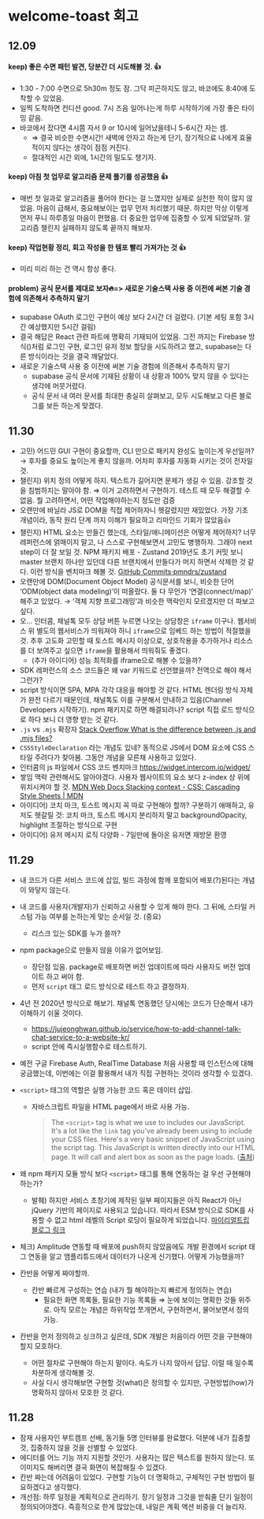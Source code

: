 # welcome-toast 회고

## 12.09

#### keep) 좋은 수면 패턴 발견, 당분간 더 시도해볼 것. 👍

- 1:30 - 7:00 수면으로 5h30m 정도 잠. 그닥 피곤하지도 않고, 바코에도 8:40에 도착할 수 있었음.
- 일찍 도착하면 컨디션 good. 7시 즈음 일어나는게 하루 시작하기에 가장 좋은 타이밍 같음.
- 바코에서 잤다면 4시쯤 자서 9 or 10시에 일어났을테니 5-6시간 자는 셈.
  - ⇒ 결국 비슷한 수면시간! 새벽에 안자고 하는게 단기, 장기적으료 나에게 효율적이지 않다는 생각이 점점 커진다.
  - 절대적인 시간 외에, 1시간의 밀도도 챙기자.

#### keep) 아침 첫 업무로 알고리즘 문제 풀기를 성공했음 👍

- 매번 첫 일과로 알고리즘을 풀어야 한다는 걸 느꼈지만 실제로 실천한 적이 많지 않았음. 마음이 급해서, 중요해보이는 업무 먼저 처리했기 때문. 하지만 막상 이렇게 먼저 푸니 하루종일 마음이 편했음. 더 중요한 업무에 집중할 수 있게 되었달까. 알고리즘 챌린지 실패하지 않도록 끝까지 해보자.

#### keep) 작업현황 정리, 회고 작성을 한 템포 빨리 가져가는 것 👍

- 미리 미리 하는 건 역시 항상 좋다.

#### problem) 공식 문서를 제대로 보자🔥=> 새로운 기술스택 사용 중 이전에 써본 기술 경험에 의존해서 추측하지 말기

- supabase OAuth 로그인 구현이 예상 보다 2시간 더 걸렸다. (기본 세팅 포함 3시간 예상했지만 5시간 걸림)
- 결국 해답은 React 관련 파트에 명확히 기재되어 있었음. 그전 까지는 Firebase 방식()처럼 로그인 구현, 로그인 유저 정보 할당을 시도하려고 했고, supabase는 다른 방식이라는 것을 결국 깨달았다.
- 새로운 기술스택 사용 중 이전에 써본 기술 경험에 의존해서 추측하지 말기
  - supabase 공식 문서에 기재된 상황이 내 상황과 100% 맞지 않을 수 있다는 생각에 머뭇거렸다.
  - 공식 문서 내 여러 문서를 최대한 충실히 살펴보고, 모두 시도해보고 다른 블로그를 보든 하는게 맞겠다.

## 11.30

- 고민) 어드민 GUI 구현이 중요할까, CLI 만으로 패키지 완성도 높이는게 우선일까? → 후자를 중요도 높이는게 좋지 않을까. 어차피 후자를 자동화 시키는 것이 전자일 것.
- 챌린지) 위치 정의 어떻게 하지. 텍스트가 길어지면 문제가 생길 수 있음. 강조할 것을 침범하지는 말아야 함. ⇒ 이거 고려하면서 구현하기. 테스트 때 모두 해결할 수 없음. 뭘 고려하면서, 어떤 작업해야하는지 정도만 검증
- 오랜만에 바닐라 JS로 DOM을 직접 제어하자니 헷갈렸지만 재밌었다. 가장 기초 개념이라, 동작 원리 단계 까지 이해가 필요하고 리마인드 기회가 많았음👍
- 챌린지) HTML 요소는 만들긴 했는데, 스타일/애니메이션은 어떻게 제어하지? 너무 레퍼런스에 얽매이지 말고, 나 스스로 구현해보면서 고민도 병행하자. 그래야 next step이 더 잘 보일 것.
  NPM 패키지 배포 - Zustand 2019년도 초기 커밋 보니 master 브랜치 하나만 있던데 다른 브랜치에서 만들다가 머지 하면서 삭제한 것 같다. 이런 방식을 벤치마크 해볼 것. [GitHub Commits·pmndrs/zustand](https://github.com/pmndrs/zustand/commits/main/?since=2019-04-09&until=2019-04-09)
- 오랜만에 DOM(Document Object Model) 공식문서를 보니, 비슷한 단어 ‘ODM(object data modeling)’이 떠올랐다. 둘 다 무언가 ‘연결(connect/map)’ 해주고 있었다. → ‘객체 지향 프로그래밍’과 비슷한 맥락인지 모르겠지만 더 파보고 싶다.
- 오… 인터콤, 채널톡 모두 상담 버튼 누르면 나오는 상담창은 `iframe` 이구나. 웹서비스 위 별도의 웹서비스가 띄워져야 하니 `iframe`으로 임베드 하는 방법이 적절했을 것. 추후 고도화 고민할 때 토스트 메시지 이상으로, 상호작용을 추가하거나 리소스를 더 보여주고 싶으면 `iframe`을 활용해서 띄워줘도 좋겠다.
  - (추가 아이디어) 성능 최적화를 iframe으로 해볼 수 있을까?
- SDK 레퍼런스의 소스 코드들은 왜 var 키워드로 선언했을까? 전역으로 해야 해서 그런가?
- script 방식이면 SPA, MPA 각각 대응을 해야할 것 같다. HTML 렌더링 방식 자체가 완전 다르기 때문인데, 채널톡도 이를 구분해서 안내하고 있음(Channel Developers 시작하기). npm 패키지로 하면 해결되려나? script 직접 로드 방식으로 하다 보니 더 영향 받는 것 같다.
- `.js` vs `.mjs` 확장자 [Stack Overflow What is the difference between .js and .mjs files?](https://stackoverflow.com/questions/57492546/what-is-the-difference-between-js-and-mjs-files)
- `CSSStyleDeclaration` 라는 개념도 있네? 동적으로 JS에서 DOM 요소에 CSS 스타일 주려다가 찾아봄. 그동안 개념을 모른채 사용하고 있었다.
- 인터콤의 js 파일에서 CSS 코드 벤치마크 https://widget.intercom.io/widget/
- 쌓임 맥락 관련해서도 알아야겠다. 사용자 웹사이트의 요소 보다 z-index 상 위에 위치시켜야 할 것. [MDN Web Docs Stacking context - CSS: Cascading Style Sheets | MDN](https://developer.mozilla.org/en-US/docs/Web/CSS/CSS_positioned_layout/Understanding_z-index/Stacking_context)
- 아이디어) 코치 마크, 토스트 메시지 꼭 따로 구현해야 할까? 구분하기 애매하고, 유저도 헷갈릴 것: 코치 마크, 토스트 메시지 분리하지 말고 backgroundOpacity, highlight 조절하는 방식으로 구현
- 아이디어) 유저 메시지 로직 다양화 - 7일만에 돌아온 유저면 재방문 환영

## 11.29

- 내 코드가 다른 서비스 코드에 삽입, 빌드 과정에 함께 포함되어 배포(?)된다는 개념이 와닿지 않는다.
- 내 코드를 사용자(개발자)가 신뢰하고 사용할 수 있게 해야 한다. 그 뒤에, 스타일 커스텀 가능 여부를 논하는게 맞는 순서일 것. (중요)
  - 리스크 있는 SDK를 누가 쓸까?
- npm package으로 만들지 않을 이유가 없어보임.
  - 장단점 있음. package로 배포하면 버전 업데이트에 따라 사용자도 버전 업데이트 하고 써야 함.
  - 먼저 `script` 태그 로드 방식으로 테스트 하고 결정하자.
- 4년 전 2020년 방식으로 해보기. 채널톡 연동했던 당시에는 코드가 단순해서 내가 이해하기 쉬울 것이다.
  - https://jujeonghwan.github.io/service/how-to-add-channel-talk-chat-service-to-a-website-kr/
  - script 안에 즉시실행함수로 테스트하기.
- 예전 구글 Firebase Auth, RealTime Database 처음 사용할 때 인스턴스에 대해 궁금했는데, 이번에는 이걸 활용해서 내가 직접 구현하는 것이라 생각할 수 있겠다.
- `<script>` 태그의 역할은 실행 가능한 코드 혹은 데이터 삽입.

  - 자바스크립트 파일을 HTML page에서 바로 사용 가능.
    > The `<script>` tag is what we use to includes our JavaScript. It's a lot like the `link` tag you've already been using to include your CSS files.
    > Here's a very basic snippet of JavaScript using the script tag. This JavaScript is written directly into our HTML page. It will call and alert box as soon as the page loads. ([출처](https://www.notion.so/14d4196d295c8069964df8354d8e157a?pvs=21))

- 왜 npm 패키지 모듈 방식 보다 `<script>` 태그를 통해 연동하는 걸 우선 구현해야 하는가?
  - 발췌) 하지만 서비스 초창기에 제작된 일부 페이지들은 아직 React가 아닌 jQuery 기반의 페이지로 사용되고 있습니다. 따라서 ESM 방식으로 SDK를 사용할 수 없고 html 레벨의 Script 로딩이 필요하게 되었습니다. [마이리얼트립 블로그 링크](https://medium.com/myrealtrip-product/%EC%9B%B9%EB%A1%9C%EA%B7%B8-javascript-sdk-%EA%B0%9C%EB%B0%9C-%EB%A7%9B%EB%B3%B4%EA%B8%B0-ffc8a1a00f8d#:~:text=%EB%94%B0%EB%9D%BC%EC%84%9C%20ESM%20%EB%B0%A9%EC%8B%9D%EC%9C%BC%EB%A1%9C%20SDK%EB%A5%BC%20%EC%82%AC%EC%9A%A9%ED%95%A0%20%EC%88%98%20%EC%97%86%EA%B3%A0%20html%20%EB%A0%88%EB%B2%A8%EC%9D%98%20Script%20%EB%A1%9C%EB%94%A9%EC%9D%B4%20%ED%95%84%EC%9A%94%ED%95%98%EA%B2%8C%20%EB%90%98%EC%97%88%EC%8A%B5%EB%8B%88%EB%8B%A4.)
- 체크) Amplitude 연동할 때 배포에 push하지 않았음에도 개발 환경에서 script 태그 연동을 알고 앰플리튜드에서 데이터가 나온게 신기했다. 어떻게 가능했을까?
- 칸반을 어떻게 짜야할까.
  - 칸반 빠르게 구성하는 연습 (내가 뭘 해야하는지 빠르게 정의하는 연습)
    - 필요한 화면 목록들, 필요한 기능 목록들 ⇒ 눈에 보이는 명확한 것들 위주로. 아직 모르는 개념은 하위작업 쪼개면서, 구현하면서, 물어보면서 정의 가능.
- 칸반을 먼저 정의하고 싱크하고 싶은데, SDK 개발은 처음이라 어떤 것을 구현해야 할지 모호하다.
  - 어떤 절차로 구현해야 하는지 말이다. 속도가 나지 않아서 답답. 이럴 때 일수록 차분하게 생각해볼 것.
  - 사실 다시 생각해보면 구현할 것(what)은 정의할 수 있지만, 구현방법(how)가 명확하지 않아서 모호한 것 같다.

## 11.28

- 잠재 사용자인 부트캠프 선배, 동기들 5명 인터뷰를 완료했다. 덕분에 내가 집중할 것, 집중하지 않을 것을 선별할 수 있었다.
- 에디터를 어느 기능 까지 지원할 것인가. 사용자는 많은 텍스트를 원하지 않는다. 또 이미지도 해버리면 결국 화면이 복잡해질 수 있겠다.
- 칸반 짜는데 어려움이 있었다. 구현할 기능이 더 명확하고, 구체적인 구현 방법이 필요하겠다고 생각했다.
- 개선점: 하루 일정을 계획적으로 관리하기. 장기 일정과 그것을 받춰줄 단기 일정이 정의되어야겠다. 즉흥적으로 한게 많았는데, 내일은 계획 액션 비중을 더 늘리자.
